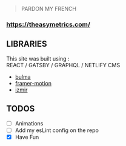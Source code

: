 > PARDON MY FRENCH


### https://theasymetrics.com/

## LIBRARIES

This site was built using :<br />
REACT / GATSBY / GRAPHQL / NETLIFY CMS <br />

* [bulma](https://bulma.io/)
* [framer-motion](https://www.framer.com/) 
* [izmir](https://github.com/ciar4n/izmir)


## TODOS

- [ ] Animations
- [ ] Add my esLint config on the repo
- [X] Have Fun
